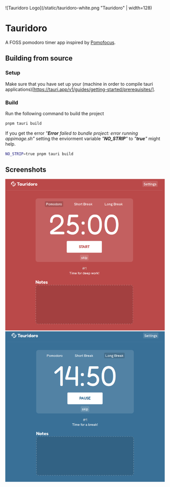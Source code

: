 ![Tauridoro Logo](/static/tauridoro-white.png "Tauridoro" | width=128)

# Tauridoro

A FOSS pomodoro timer app inspired by [Pomofocus](https://pomofocus.io).

## Building from source

### Setup

Make sure that you have set up your (machine in order to compile tauri applications)[https://tauri.app/v1/guides/getting-started/prerequisites/].

### Build

Run the following command to build the project

```bash
pnpm tauri build
```

If you get the error _"**Error** failed to bundle project: error running appimage.sh"_ setting the enviorment variable _"**NO_STRIP**"_ to _"**true**"_ might help.

```bash
NO_STRIP=true pnpm tauri build
```

## Screenshots

![Screenshot of tauridoro during a pomodoro](/screenshots/pomodoro.png)
![Screenshot of tauridoro during a long break](/screenshots/long-break.png)
